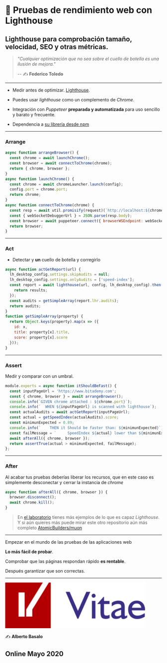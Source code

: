 # 🚢 Pruebas de rendimiento web con Lighthouse

## Lighthouse para comprobación tamaño, velocidad, SEO y otras métricas.

> _"Cualquier optimización que no sea sobre el cuello de botella es una ilusión de mejora."_
>
> -- ✍️ **Federico Toledo**

---

- Medir antes de optimizar. [Lighthouse](https://github.com/GoogleChrome/lighthouse).

- Puedes usar _lighthouse_ como un complemento de _Chrome_.

- Integración con _Puppeteer_ **preparada y automatizada** para uso sencillo y barato y frecuente.

- Dependencia a [su librería desde npm](https://www.npmjs.com/package/lighthouse)

---

### Arrange

```js
async function arrangeBrowser() {
  const chrome = await launchChrome();
  const browser = await connectToChrome(chrome);
  return { chrome, browser };
}
async function launchChrome() {
  const chrome = await chromeLauncher.launch(config);
  config.port = chrome.port;
  return chrome;
}
async function connectToChrome(chrome) {
  const resp = await util.promisify(request)(`http://localhost:${chrome.port}/json/version`);
  const { webSocketDebuggerUrl } = JSON.parse(resp.body);
  const browser = await puppeteer.connect({ browserWSEndpoint: webSocketDebuggerUrl });
  return browser;
}
```

---

### Act

- Detectar y **un** cuello de botella y corregirlo
```js
async function actGetReport(url) {
  lh_desktop_config.settings.skipAudits = null;
  lh_desktop_config.settings.onlyAudits = ['speed-index'];
  const report = await lighthouse(url, config, lh_desktop_config).then(results => {
    return results;
  });
  const audits = getSimpleArray(report.lhr.audits);
  return audits;
}
function getSimpleArray(property) {
  return Object.keys(property).map(x => ({
    id: x,
    title: property[x].title,
    score: property[x].score
  }));
}
```

---

### Assert

Medir y comparar con un umbral.

```js
module.exports = async function itShouldBeFast() {
  const inputPageUrl = 'https://www.bitademy.com';
  const { chrome, browser } = await arrangeBrowser();
  console.info(`GIVEN chrome attached : ${chrome.port}`);
  console.info(`  WHEN ${inputPageUrl} is scanned with lighthouse`);
  const actualAudits = await actGetReport(inputPageUrl);
  const actual = getSpeedIndex(actualAudits).score;
  const minimunExpected = 0.89;
  console.info(`    THEN it Should be faster than: ${minimunExpected}`);
  const failMessage = `     SpeedIndex ${actual} lower than ${minimunExpected}`;
  await afterAll({ chrome, browser });
  return assertTrue(actual > minimunExpected, failMessage);
};
```
---

### After

Al acabar tus pruebas deberías liberar los recursos, que en este caso es simplemente desconectar y cerrar la instancia de _chrome_

```js
async function afterAll({ chrome, browser }) {
  browser.disconnect();
  await chrome.kill();
}
```

> En [el laboratorio](https://github.com/LabsAdemy/WebTesting_e2e-puppeteer_Labs) tienes más ejemplos de lo que es capaz _Lighthouse_. Y si aún quieres más puede mirar este otro repositorio aún más completo [AtomicBuilders/muon](https://github.com/AtomicBuilders/muon)

---

Empezar en el mundo de las pruebas de las aplicaciones web

**Lo más fácil de probar**.

Comprobar que las páginas respondan rápido **es rentable**.

Después garantizar que son correctas.

---

<!-- [![bit_ademy](../assets/bit_ademy.png)](https://bitademy.com) -->
 [![vitae](../assets/vitae.png)](https://vitaedigital.com)


✍️ **Alberto Basalo**

## Online Mayo 2020
